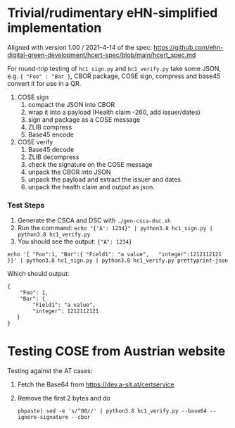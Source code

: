 # Trivial/rudimentary eHN-simplified implementation

Aligned with version 1.00 / 2021-4-14 of the spec:
	https://github.com/ehn-digital-green-development/hcert-spec/blob/main/hcert_spec.md

For round-trip testing of ```hc1_sign.py``` and ```hc1_verify.py``` take some
JSON, e.g. ```{ "Foo" : "Bar }```, CBOR package, COSE sign, compress and base45
convert it for use in a QR.

1. COSE sign
   1. compact the JSON into CBOR
   1. wrap it into a payload (Health claim -260, add issuer/dates)
   1. sign and package as a COSE message
   1. ZLIB compress
   1. Base45 encode 
1. COSE verify     
   1. Base45 decode
   1. ZLIB decompress
   1. check the signature on the COSE message
   1. unpack the CBOR into JSON
   1. unpack the payload and extract the issuer and dates
   1. unpack the health claim and output as json.

### Test Steps

1. Generate the CSCA and DSC with ```./gen-csca-dsc.sh```	
1. Run the command: ```echo "{'A': 1234}" | python3.8 hc1_sign.py | python3.8 hc1_verify.py```
1. You should see the output: ```{"A": 1234}```

```echo '{ "Foo":1, "Bar":{ "Field1": "a value",   "integer":1212112121 }}' | python3.8 hc1_sign.py | python3.8 hc1_verify.py prettyprint-json```

Which should output:

```
{
    "Foo": 1, 
    "Bar": {
        "Field1": "a value", 
        "integer": 1212112121
   }
}
```

# Testing COSE from Austrian website

Testing against the AT cases:

1. Fetch the Base64 from https://dev.a-sit.at/certservice
1. Remove the first 2 bytes and do

   ```pbpaste| sed -e 's/^00//' | python3.8 hc1_verify.py --base64 --ignore-signature --cbor```
